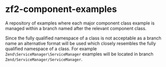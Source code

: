 zf2-component-examples
======================

A repository of examples where each major component class example is managed within a branch named after the relevant component class.

Since the fully qualified namespace of a class is not acceptable as a branch name an alternative format will be used which closely resembles the fully qualified namespace of a class.  For example `Zend\ServiceManager\ServiceManager` examples will be located in branch `Zend/ServiceManager/ServiceManager`.
